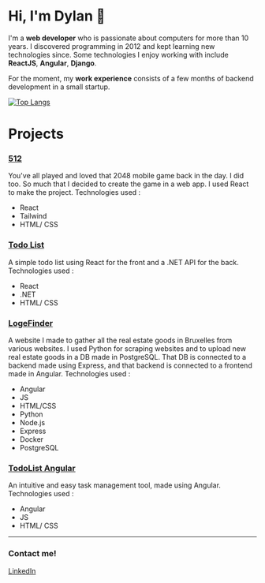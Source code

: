 # Hi, I'm Dylan 👋

I'm a **web developer** who is passionate about computers for more than 10 years. I discovered programming in 2012 and kept learning new technologies since. Some technologies I enjoy working with include **ReactJS**, **Angular**, **Django**.

For the moment, my **work experience** consists of a few months of backend development in a small startup.

[![Top Langs](https://github-readme-stats.vercel.app/api/top-langs/?username=dyluan)](https://github.com/dyluan/github-readme-stats)

# Projects

### [512](https://github.com/Dyluan/512-React)
You've all played and loved that 2048 mobile game back in the day. I did too. So much that I decided to create the game in a web app. I used React to make the project.
Technologies used :
- React
- Tailwind
- HTML/ CSS

### [Todo List](https://github.com/Dyluan/Todo-list)
A simple todo list using React for the front and a .NET API for the back.
Technologies used : 
- React
- .NET
- HTML/ CSS

### [LogeFinder](https://github.com/Dyluan/logeFinder)
A website I made to gather all the real estate goods in Bruxelles from various websites.
I used Python for scraping websites and to upload new real estate goods in a DB made in PostgreSQL. That DB is connected to a backend made using Express, and that backend is connected to a frontend made in Angular. 
Technologies used : 
- Angular
- JS
- HTML/CSS
- Python
- Node.js
- Express
- Docker
- PostgreSQL

### [TodoList Angular](https://github.com/Dyluan/Todo-Angular)
An intuitive and easy task management tool, made using Angular.
Technologies used :
- Angular
- JS
- HTML/ CSS

---

### Contact me! 
[LinkedIn](https://www.linkedin.com/in/dylan-jonckheere/)
